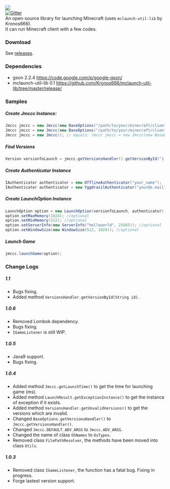 ![](http://i1.tietuku.com/e86de030295d85ac.png)<br>
[![Gitter](https://badges.gitter.im/Join%20Chat.svg)](https://gitter.im/Southern-InfinityStudio/JMCCC?utm_source=badge&utm_medium=badge&utm_campaign=pr-badge)<br>
An open-source library for launching Minecraft (uses `mclaunch-util-lib` by Kronos666).<br>
It can run Minecraft client with a few codes.

### Download
See [releases](https://github.com/Southern-InfinityStudio/JMCCC/tree/master/releases).

### Dependencies
* gson 2.2.4 https://code.google.com/p/google-gson/
* mclaunch-util-lib 0.1 https://github.com/Kronos666/mclaunch-util-lib/tree/master/release/

### Samples
##### Create Jmccc Instance:
```java
Jmccc jmccc = new Jmccc(new BaseOptions("/path/to/your/minecraft/client/.minecraft", "/path/to/you/java/path"));
Jmccc jmccc = new Jmccc(new BaseOptions("/path/to/your/minecraft/client/.minecraft"));
Jmccc jmccc = new Jmccc(); // equals: Jmccc jmccc = new Jmccc(new BaseOptions());
```
##### Find Versions
```java
Version versionToLaunch = jmccc.getVersionsHandler().getVersionById("1.8");
```
##### Create Authenticator Instance
```java
IAuthenticator authenticator = new OfflineAuthenticator("your_name");
IAuthenticator authenticator = new YggdrasilAuthenticator("your@e.mail", "your_password");
```
##### Create LaunchOption Instance
```java
LaunchOption option = new LaunchOption(versionToLaunch, authenticator);
option.setMaxMemory(1024); //optional
option.setMinMemory(512); //optional
option.setServerInfo(new ServerInfo("helloworld", 25565)); //optional
option.setWindowSize(new WindowSize(512, 1024)); //optional
```
##### Launch Game
```java
jmccc.launchGame(option);
```

### Change Logs
##### 1.1
* Bugs fixing.
* Added method `VersionsHandler.getVersionById(String id)`.

##### 1.0.6
* Removed Lombok dependency.
* Bugs fixing.
* `IGameListener` is still WIP.

##### 1.0.5
* Java9 support.
* Bugs fixing.

##### 1.0.4
* Added method `Jmccc.getLaunchTime()` to get the time for launching game (ms).
* Added method `LaunchResult.getExceptionInstance()` to get the instance of exception if it exists.
* Added method `VersionsHandler.getUnvalidVersions()` to get the versions which are invalid.
* Changed `BaseOptions.getVersionsHandler()` to `Jmccc.getVersionsHandler()`.
* Changed `Jmccc.DEFAULT_ADV_ARGS` to `Jmccc.ADV_ARGS`.
* Changed the name of class `OSNames` to `OsTypes`.
* Removed class `FilePathResolver`, the methods have been moved into class `Utils`.

##### 1.0.3
* Removed class `IGameListener`, the function has a fatal bug. Fixing in progress.
* Forge lastest version support.
